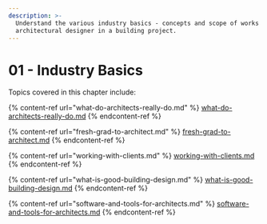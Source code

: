 ```yaml
---
description: >-
  Understand the various industry basics - concepts and scope of works for an
  architectural designer in a building project.
---
```


# 01 - Industry Basics

Topics covered in this chapter include:

{% content-ref url="what-do-architects-really-do.md" %}
[what-do-architects-really-do.md](what-do-architects-really-do.md)
{% endcontent-ref %}

{% content-ref url="fresh-grad-to-architect.md" %}
[fresh-grad-to-architect.md](fresh-grad-to-architect.md)
{% endcontent-ref %}

{% content-ref url="working-with-clients.md" %}
[working-with-clients.md](working-with-clients.md)
{% endcontent-ref %}

{% content-ref url="what-is-good-building-design.md" %}
[what-is-good-building-design.md](what-is-good-building-design.md)
{% endcontent-ref %}

{% content-ref url="software-and-tools-for-architects.md" %}
[software-and-tools-for-architects.md](software-and-tools-for-architects.md)
{% endcontent-ref %}
